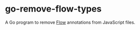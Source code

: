 # go-remove-flow-types

A Go program to remove [Flow](https://github.com/facebook/flow) annotations from JavaScript files.